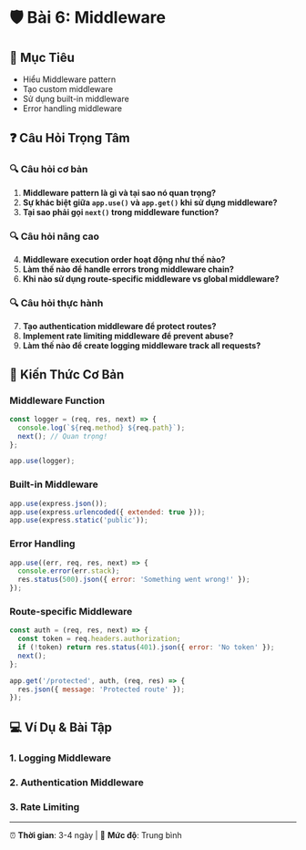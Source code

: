 # 🛡️ Bài 6: Middleware

## 🎯 Mục Tiêu
- Hiểu Middleware pattern
- Tạo custom middleware
- Sử dụng built-in middleware
- Error handling middleware

## ❓ Câu Hỏi Trọng Tâm

### 🔍 Câu hỏi cơ bản
1. **Middleware pattern là gì và tại sao nó quan trọng?**
2. **Sự khác biệt giữa `app.use()` và `app.get()` khi sử dụng middleware?**
3. **Tại sao phải gọi `next()` trong middleware function?**

### 🔍 Câu hỏi nâng cao
4. **Middleware execution order hoạt động như thế nào?**
5. **Làm thế nào để handle errors trong middleware chain?**
6. **Khi nào sử dụng route-specific middleware vs global middleware?**

### 🔍 Câu hỏi thực hành
7. **Tạo authentication middleware để protect routes?**
8. **Implement rate limiting middleware để prevent abuse?**
9. **Làm thế nào để create logging middleware track all requests?**

## 📖 Kiến Thức Cơ Bản

### Middleware Function
```javascript
const logger = (req, res, next) => {
  console.log(`${req.method} ${req.path}`);
  next(); // Quan trọng!
};

app.use(logger);
```

### Built-in Middleware
```javascript
app.use(express.json());
app.use(express.urlencoded({ extended: true }));
app.use(express.static('public'));
```

### Error Handling
```javascript
app.use((err, req, res, next) => {
  console.error(err.stack);
  res.status(500).json({ error: 'Something went wrong!' });
});
```

### Route-specific Middleware
```javascript
const auth = (req, res, next) => {
  const token = req.headers.authorization;
  if (!token) return res.status(401).json({ error: 'No token' });
  next();
};

app.get('/protected', auth, (req, res) => {
  res.json({ message: 'Protected route' });
});
```

## 💻 Ví Dụ & Bài Tập

### 1. Logging Middleware
### 2. Authentication Middleware
### 3. Rate Limiting

---
⏰ **Thời gian**: 3-4 ngày | 🎯 **Mức độ**: Trung bình 